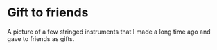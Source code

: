 # Gift to friends
A picture of a few stringed instruments that I made a long time ago and gave to friends as gifts.
